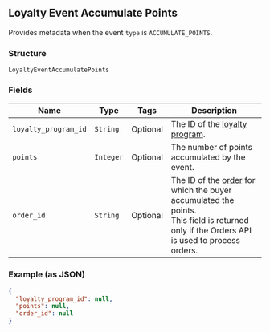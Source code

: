 ## Loyalty Event Accumulate Points

Provides metadata when the event `type` is `ACCUMULATE_POINTS`.

### Structure

`LoyaltyEventAccumulatePoints`

### Fields

| Name | Type | Tags | Description |
|  --- | --- | --- | --- |
| `loyalty_program_id` | `String` | Optional | The ID of the [loyalty program](#type-LoyaltyProgram). |
| `points` | `Integer` | Optional | The number of points accumulated by the event. |
| `order_id` | `String` | Optional | The ID of the [order](#type-Order) for which the buyer accumulated the points.<br>This field is returned only if the Orders API is used to process orders. |

### Example (as JSON)

```json
{
  "loyalty_program_id": null,
  "points": null,
  "order_id": null
}
```

